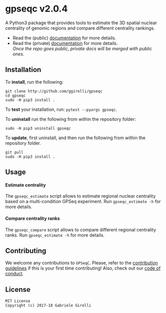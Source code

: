 gpseqc v2.0.4
===

A Python3 package that provides tools to estimate the 3D spatial nuclear centrality of genomic regions and compare different centrality rankings.

* Read the (public) [documentation](https://ggirelli.github.io/gpseqc/) for more details.
* Read the (private) [documentation](https://github.com/ggirelli/gpseqc/wiki) for more details.  
*Once the repo goes public, private docs will be merged with public ones.*

Installation
---

To **install**, run the following:

```
git clone http://github.com/ggirelli/gpseqc
cd gpseqc
sudo -H pip3 install .
```

To **test** your installation, run: `pytest --pyargs gpseqc`.

To **uninstall** run the following from within the repository folder:

```
sudo -H pip3 uninstall gpseqc
```

To **update**, first uninstall, and then run the following from within the repository folder.

```
git pull
sudo -H pip3 install .
```

Usage
---

#### Estimate centrality

The `gpseqc_estimate` script allows to estimate regional nuclear centrality based on a multi-condition GPSeq experiment. Run `gpseqc_estimate -h` for more details.

#### Compare centrality ranks

The `gpseqc_compare` script allows to compare different regional centrality ranks. Run `gpseqc_estimate -h` for more details.

Contributing
---

We welcome any contributions to `GPSeqC`. Please, refer to the [contribution guidelines](https://ggirelli.github.io/gpseqc/contributing) if this is your first time contributing! Also, check out our [code of conduct](https://ggirelli.github.io/gpseqc/code_of_conduct).

License
---

```
MIT License
Copyright (c) 2017-18 Gabriele Girelli
```